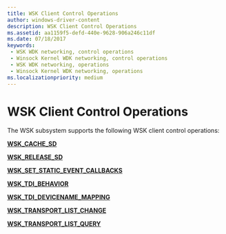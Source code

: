 ```yaml
---
title: WSK Client Control Operations
author: windows-driver-content
description: WSK Client Control Operations
ms.assetid: aa1159f5-defd-440e-9628-906a246c11df
ms.date: 07/18/2017 
keywords:
 - WSK WDK networking, control operations
 - Winsock Kernel WDK networking, control operations
 - WSK WDK networking, operations
 - Winsock Kernel WDK networking, operations
ms.localizationpriority: medium
---
```


# WSK Client Control Operations


The WSK subsystem supports the following WSK client control operations:

[**WSK\_CACHE\_SD**](wsk-cache-sd.md)

[**WSK\_RELEASE\_SD**](wsk-release-sd.md)

[**WSK\_SET\_STATIC\_EVENT\_CALLBACKS**](wsk-set-static-event-callbacks.md)

[**WSK\_TDI\_BEHAVIOR**](wsk-tdi-behavior.md)

[**WSK\_TDI\_DEVICENAME\_MAPPING**](wsk-tdi-devicename-mapping.md)

[**WSK\_TRANSPORT\_LIST\_CHANGE**](wsk-transport-list-change.md)

[**WSK\_TRANSPORT\_LIST\_QUERY**](wsk-transport-list-query.md)

 

 




